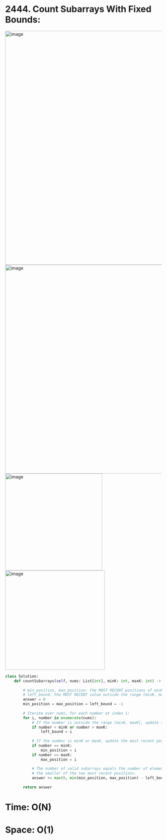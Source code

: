 # 2444. Count Subarrays With Fixed Bounds:

<img width="753" alt="image" src="https://github.com/jatinbhutka/LeetCode-2022/assets/35987583/c566f7f3-f16c-4b4e-890c-eb21c5d9f0c3">
<img width="672" alt="image" src="https://github.com/jatinbhutka/LeetCode-2022/assets/35987583/b4abf579-1e12-4f1e-82a0-1cdc4aea0c67">
<img width="312" alt="image" src="https://github.com/jatinbhutka/LeetCode-2022/assets/35987583/dc763ebc-2157-4a56-b6b0-e8d0e3550143">
<img width="320" alt="image" src="https://github.com/jatinbhutka/LeetCode-2022/assets/35987583/a3c748c0-751d-4e6b-915a-b67963ce9bdd">



```python
class Solution:
    def countSubarrays(self, nums: List[int], minK: int, maxK: int) -> int:
        
        # min_position, max_position: the MOST RECENT positions of minK and maxK.
        # left_bound: the MOST RECENT value outside the range [minK, maxK].
        answer = 0
        min_position = max_position = left_bound = -1
        
        # Iterate over nums, for each number at index i:
        for i, number in enumerate(nums):
            # If the number is outside the range [minK, maxK], update the most recent left_bound.
            if number < minK or number > maxK:
                left_bound = i
                
            # If the number is minK or maxK, update the most recent position.
            if number == minK:
                min_position = i
            if number == maxK:
                max_position = i
                
            # The number of valid subarrays equals the number of elements between left_bound and 
            # the smaller of the two most recent positions.
            answer += max(0, min(min_position, max_position) - left_bound)
            
        return answer
```

# Time: O(N)
# Space: O(1)
